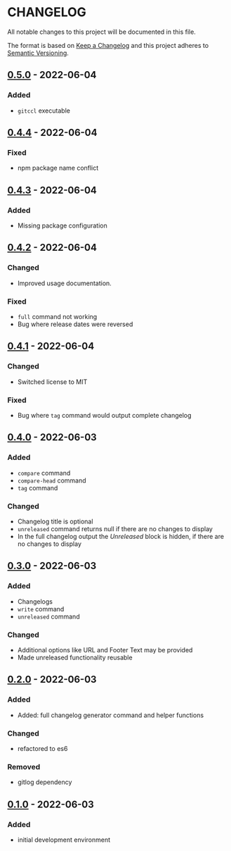 # CHANGELOG

All notable changes to this project will be documented in this file.

The format is based on [Keep a Changelog](http://keepachangelog.com/)
and this project adheres to [Semantic Versioning](http://semver.org/).

## [0.5.0] - 2022-06-04
### Added
- `gitccl` executable

## [0.4.4] - 2022-06-04
### Fixed
- npm package name conflict

## [0.4.3] - 2022-06-04
### Added
- Missing package configuration

## [0.4.2] - 2022-06-04
### Changed
- Improved usage documentation.

### Fixed
- `full` command not working
- Bug where release dates were reversed

## [0.4.1] - 2022-06-04
### Changed
- Switched license to MIT

### Fixed
- Bug where `tag` command would output complete changelog

## [0.4.0] - 2022-06-03
### Added
- `compare` command
- `compare-head` command
- `tag` command

### Changed
- Changelog title is optional
- `unreleased` command returns null if there are no changes to display
- In the full changelog output the *Unreleased* block is hidden, if there are no changes to display

## [0.3.0] - 2022-06-03
### Added
- Changelogs
- `write` command
- `unreleased` command

### Changed
- Additional options like URL and Footer Text may be provided
- Made unreleased functionality reusable

## [0.2.0] - 2022-06-03
### Added
- Added: full changelog generator command and helper functions

### Changed
- refactored to es6

### Removed
- gitlog dependency

## [0.1.0] - 2022-06-03
### Added
- initial development environment

[0.5.0]: https://github.com/ltakacs95/commitchangelog/compare/v0.4.4...v0.5.0
[0.4.4]: https://github.com/ltakacs95/commitchangelog/compare/v0.4.3...v0.4.4
[0.4.3]: https://github.com/ltakacs95/commitchangelog/compare/v0.4.2...v0.4.3
[0.4.2]: https://github.com/ltakacs95/commitchangelog/compare/v0.4.1...v0.4.2
[0.4.1]: https://github.com/ltakacs95/commitchangelog/compare/v0.4.0...v0.4.1
[0.4.0]: https://github.com/ltakacs95/commitchangelog/compare/v0.3.0...v0.4.0
[0.3.0]: https://github.com/ltakacs95/commitchangelog/compare/v0.2.0...v0.3.0
[0.2.0]: https://github.com/ltakacs95/commitchangelog/compare/v0.1.0...v0.2.0
[0.1.0]: https://github.com/ltakacs95/commitchangelog/releases/tag/v0.1.0
